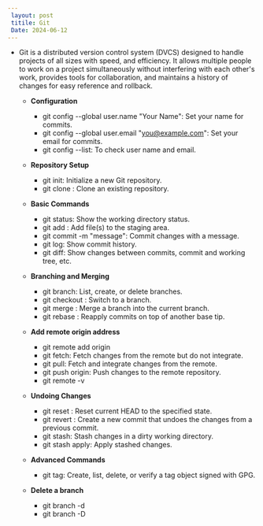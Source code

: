 ```yaml
---
 layout: post
 titile: Git
 Date: 2024-06-12
---
```

   
   - Git is a distributed version control system (DVCS) designed to handle projects of all sizes with speed,
     and efficiency. It allows multiple people to work on a project simultaneously without interfering with each other's work, provides tools for collaboration, and maintains a history of changes for easy reference and rollback.

      - **Configuration**
         - git config --global user.name "Your Name": Set your name for commits.
         - git config --global user.email "you@example.com": Set your email for commits.
         - git config --list: To check user name and email.
     
      - **Repository Setup**
         - git init: Initialize a new Git repository.
         - git clone <url>: Clone an existing repository.
     
      - **Basic Commands**
         - git status: Show the working directory status.
         - git add <file>: Add file(s) to the staging area.
         - git commit -m "message": Commit changes with a message.
         - git log: Show commit history.
         - git diff: Show changes between commits, commit and working tree, etc.
     
      - **Branching and Merging**
         - git branch: List, create, or delete branches.
         - git checkout <branch>: Switch to a branch.
         - git merge <branch>: Merge a branch into the current branch.
         - git rebase <branch>: Reapply commits on top of another base tip.
     
      - **Add remote origin address**
         - git remote add origin <URL>
         - git fetch: Fetch changes from the remote but do not integrate.
         - git pull: Fetch and integrate changes from the remote.
         - git push origin: Push changes to the remote repository.
         - git remote -v

      - **Undoing Changes**
         - git reset <commit>: Reset current HEAD to the specified state.
         - git revert <commit>: Create a new commit that undoes the changes from a previous commit.
         - git stash: Stash changes in a dirty working directory.
         - git stash apply: Apply stashed changes.
     
       - **Advanced Commands**
         - git tag: Create, list, delete, or verify a tag object signed with GPG.
      
       - **Delete a branch**
          - git branch -d <branch-name>
          - git branch -D <branch-name>